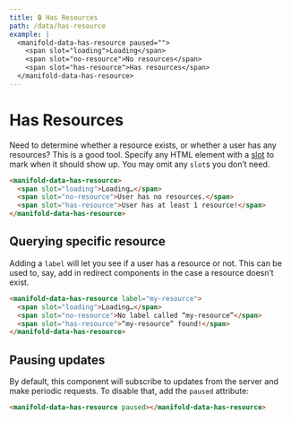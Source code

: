 ```yaml
---
title: 🔒 Has Resources
path: /data/has-resource
example: |
  <manifold-data-has-resource paused="">
    <span slot="loading">Loading</span>
    <span slot="no-resource">No resources</span>
    <span slot="has-resource">Has resources</span>
  </manifold-data-has-resource>
---
```


# Has Resources

Need to determine whether a resource exists, or whether a user has any resources? This is a good
tool. Specify any HTML element with a [slot][slot] to mark when it should show up. You may omit any
`slot`s you don’t need.

```html
<manifold-data-has-resource>
  <span slot="loading">Loading…</span>
  <span slot="no-resource">User has no resources.</span>
  <span slot="has-resource">User has at least 1 resource!</span>
</manifold-data-has-resource>
```

## Querying specific resource

Adding a `label` will let you see if a user has a resource or not. This can be used to, say, add in
redirect components in the case a resource doesn’t exist.

```html
<manifold-data-has-resource label="my-resource">
  <span slot="loading">Loading…</span>
  <span slot="no-resource">No label called “my-resource”</span>
  <span slot="has-resource">“my-resource” found!</span>
</manifold-data-has-resource>
```

## Pausing updates

By default, this component will subscribe to updates from the server and make periodic requests. To
disable that, add the `paused` attribute:

```html
<manifold-data-has-resource paused></manifold-data-has-resource>
```

[slot]: https://stenciljs.com/docs/templating-jsx/
